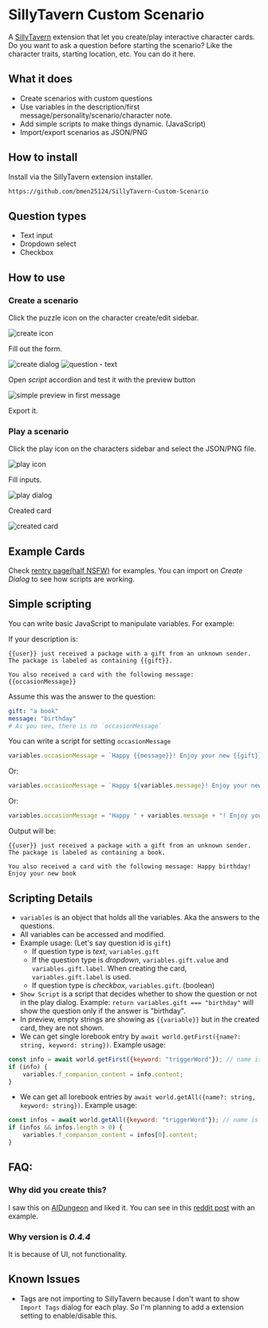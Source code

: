 # SillyTavern Custom Scenario

A [SillyTavern](https://docs.sillytavern.app/) extension that let you create/play interactive character cards. Do you want to ask a question before starting the scenario? Like the character traits, starting location, etc. You can do it here.

## What it does
- Create scenarios with custom questions
- Use variables in the description/first message/personality/scenario/character note.
- Add simple scripts to make things dynamic. (JavaScript)
- Import/export scenarios as JSON/PNG

## How to install

Install via the SillyTavern extension installer.

```txt
https://github.com/bmen25124/SillyTavern-Custom-Scenario
```

## Question types
- Text input
- Dropdown select
- Checkbox

## How to use

### Create a scenario

Click the puzzle icon on the character create/edit sidebar.

![create icon](images/create-icon.png)

Fill out the form.

![create dialog](images/create-dialog.png)
![question - text](images/question-text.png)


Open _script_ accordion and test it with the preview button

![simple preview in first message](images/first-message-simple-preview.png)


Export it.

### Play a scenario

Click the play icon on the characters sidebar and select the JSON/PNG file.

![play icon](images/play-icon.png)

Fill inputs.

![play dialog](images/play-dialog.png)

Created card

![created card](images/created-card.png)

## Example Cards

Check [rentry page(half NSFW)](https://rentry.co/custom-scenario-creator-examples) for examples. You can import on _Create Dialog_ to see how scripts are working.

## Simple scripting
You can write basic JavaScript to manipulate variables. For example:

If your description is:
```
{{user}} just received a package with a gift from an unknown sender. The package is labeled as containing {{gift}}.

You also received a card with the following message: {{occasionMessage}}
```

Assume this was the answer to the question:
```yml
gift: "a book"
message: "birthday"
# As you see, there is no `occasionMessage`
```

You can write a script for setting `occasionMessage`
```js
variables.occasionMessage = `Happy {{message}}! Enjoy your new {{gift}}`;
```

Or:
```js
variables.occasionMessage = `Happy ${variables.message}! Enjoy your new ${variables.gift}`;
```

Or:
```js
variables.occasionMessage = "Happy " + variables.message + "! Enjoy your new " + variables.gift;
```

Output will be:
```
{{user}} just received a package with a gift from an unknown sender. The package is labeled as containing a book.

You also received a card with the following message: Happy birthday! Enjoy your new book
```

## Scripting Details
* `variables` is an object that holds all the variables. Aka the answers to the questions.
* All variables can be accessed and modified.
* Example usage: (Let's say question id is `gift`)
    * If question type is _text_, `variables.gift`
    * If the question type is _dropdown_, `variables.gift.value` and `variables.gift.label`. When creating the card, `variables.gift.label` is used.
    * If question type is _checkbox_, `variables.gift`. (boolean)
* `Show Script` is a script that decides whether to show the question or not in the play dialog. Example:  `return variables.gift === "birthday"` will show the question only if the answer is "birthday".
* In preview, empty strings are showing as `{{variable}}` but in the created card, they are not shown.
* We can get single lorebook entry by `await world.getFirst({name?: string, keyword: string})`. Example usage:
```js
const info = await world.getFirst({keyword: "triggerWord"}); // name is optional, default name is character lorebook
if (info) {
    variables.f_companion_content = info.content;
}
```
* We can get all lorebook entries by `await world.getAll({name?: string, keyword: string})`. Example usage:
```js
const infos = await world.getAll({keyword: "triggerWord"}); // name is optional, default name is character lorebook
if (infos && infos.length > 0) {
    variables.f_companion_content = infos[0].content;
}
```


## FAQ:
### Why did you create this?
I saw this on [AIDungeon](https://play.aidungeon.com/) and liked it. You can see in this [reddit post](https://www.reddit.com/r/SillyTavernAI/comments/1i59jem/scenario_system_similar_to_ai_dungeon_nsfw_for/) with an example.

### Why version is _0.4.4_
It is because of UI, not functionality.

## Known Issues
* Tags are not importing to SillyTavern because I don't want to show `Import Tags` dialog for each play. So I'm planning to add a extension setting to enable/disable this.
